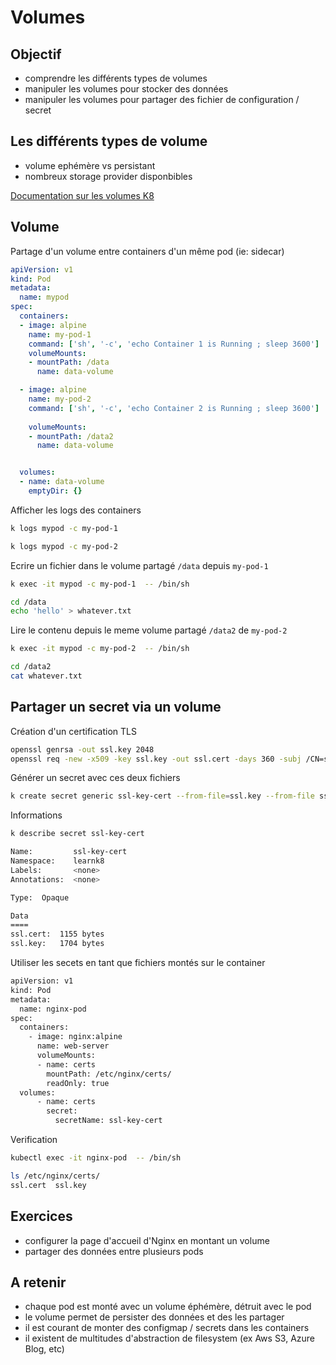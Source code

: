 # Volumes


## Objectif

* comprendre les différents types de volumes
* manipuler les volumes pour stocker des données 
* manipuler les volumes pour partager des fichier de configuration / secret


## Les différents types de volume 


* volume ephémère vs persistant
* nombreux storage provider disponbibles

[Documentation sur les volumes K8](https://kubernetes.io/fr/docs/concepts/storage/volumes/) 


## Volume


Partage d'un volume entre containers d'un même pod (ie: sidecar)

```yaml
apiVersion: v1
kind: Pod
metadata:
  name: mypod
spec:
  containers:
  - image: alpine
    name: my-pod-1
    command: ['sh', '-c', 'echo Container 1 is Running ; sleep 3600']
    volumeMounts:
    - mountPath: /data
      name: data-volume

  - image: alpine
    name: my-pod-2
    command: ['sh', '-c', 'echo Container 2 is Running ; sleep 3600']
    
    volumeMounts:
    - mountPath: /data2
      name: data-volume


  volumes:
  - name: data-volume
    emptyDir: {}
```

Afficher les logs des containers 

```bash
k logs mypod -c my-pod-1 

k logs mypod -c my-pod-2
```

Ecrire un fichier dans le volume partagé `/data`  depuis `my-pod-1` 

```bash
k exec -it mypod -c my-pod-1  -- /bin/sh

cd /data
echo 'hello' > whatever.txt
```

Lire le contenu depuis le meme volume partagé `/data2`  de `my-pod-2` 

```bash
k exec -it mypod -c my-pod-2  -- /bin/sh

cd /data2
cat whatever.txt
```


## Partager un secret via un volume


Création d'un certification TLS

```bash
openssl genrsa -out ssl.key 2048
openssl req -new -x509 -key ssl.key -out ssl.cert -days 360 -subj /CN=secret-server.example.com
```

Générer un secret avec ces deux fichiers 

```bash
k create secret generic ssl-key-cert --from-file=ssl.key --from-file ssl.cert
```

Informations 

```bash
k describe secret ssl-key-cert

Name:         ssl-key-cert
Namespace:    learnk8
Labels:       <none>
Annotations:  <none>

Type:  Opaque

Data
====
ssl.cert:  1155 bytes
ssl.key:   1704 bytes

```


Utiliser les secets en tant que fichiers montés sur le container 


```bash
apiVersion: v1
kind: Pod
metadata:
  name: nginx-pod
spec:
  containers:
    - image: nginx:alpine
      name: web-server
      volumeMounts:
      - name: certs
        mountPath: /etc/nginx/certs/
        readOnly: true
  volumes:
      - name: certs
        secret:
          secretName: ssl-key-cert
```

Verification 

```bash
kubectl exec -it nginx-pod  -- /bin/sh

ls /etc/nginx/certs/
ssl.cert  ssl.key
```



## Exercices 

* configurer la page d'accueil d'Nginx en montant un volume 
* partager des données entre plusieurs pods

## A retenir 

* chaque pod est monté avec un volume éphémère, détruit avec le pod
* le volume permet de persister des données et des les partager
* il est courant de monter des configmap / secrets dans les containers
* il existent de multitudes d'abstraction de filesystem (ex Aws S3, Azure Blog, etc)


